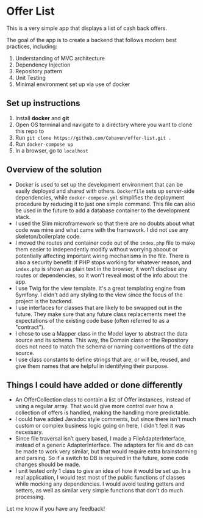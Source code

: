# Offer List 

This is a very simple app that displays a list of cash back offers. 

The goal of the app is to create a backend that follows modern best practices, including:
1. Understanding of MVC architecture
2. Dependency Injection
3. Repository pattern
4. Unit Testing
5. Minimal environment set up via use of docker

## Set up instructions
1. Install **docker** and **git**
3. Open OS terminal and navigate to a directory where you want to clone this repo to
4. Run `git clone https://github.com/Cohaven/offer-list.git .`
5. Run `docker-compose up`
6. In a browser, go to `localhost`

## Overview of the solution
* Docker is used to set up the development environment that can be easily deployed and shared with others. `Dockerfile` sets up server-side dependencies, while `docker-compose.yml` simplifies the deployment procedure by reducing it to just one simple command. This file can also be used in the future to add a database container to the development stack.
* I used the Slim microframework so that there are no doubts about what code was mine and what came with the framework. I did not use any skeleton/boilerplate code.
* I moved the routes and container code out of the `index.php` file to make them easier to independently modify without worrying aboout or potentially affecting important wiring mechanisms in the file. 
There is also a security benefit: if PHP stops working for whatever reason, and `index.php` is shown as plain text in the browser, it won't disclose any routes or dependencies, so it won't reveal most of the info about the app.
* I use Twig for the view template. It's a great templating engine from Symfony. I didn't add any styling to the view since the focus of the project is the backend.
* I use interfaces for classes that are likely to be swapped out in the future. They make sure that any future class replacements meet the expectations of the existing code base (often referred to as a "contract").
* I chose to use a Mapper class in the Model layer to abstract the data source and its schema. This way, the Domain class or the Repository does not need to match the schema or naming conventions of the data source.
* I use class constants to define strings that are, or will be, reused, and give them names that are helpful in identifying their purpose.

## Things I could have added or done differently
* An OfferCollection class to contain a list of Offer instances, instead of using a regular array. That would give more control over how a collection of offers is handled, making the handling more predictable.
* I could have added Javadoc style comments, but since there isn't much custom or complex business logic going on here, I didn't feel it was necessary.
* Since file traversal isn’t query based, I made a FileAdapterInterface, instead of a generic AdapterInterface. The adapters for file and db can be made to work very similar, but that would require extra brainstorming and parsing. So if a switch to DB is required in the future, some code changes should be made. 
* I unit tested only 1 class to give an idea of how it would be set up. In a real application, I would test most of the public functions of classes while mocking any dependencies. I would avoid testing getters and setters, as well as similar very simple functions that don't do much processing.

Let me know if you have any feedback!
